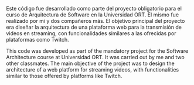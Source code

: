 Este código fue desarrollado como parte del proyecto obligatorio para el curso de Arquitectura de Software en la Universidad ORT. 
El mismo fue realizado por mi y dos compañeros más. 
El objetivo principal del proyecto era diseñar la arquitectura de una plataforma web para la transmisión de videos en streaming, con funcionalidades similares a las ofrecidas por plataformas como Twitch.

This code was developed as part of the mandatory project for the Software Architecture course at Universidad ORT.
It was carried out by me and two other classmates.
The main objective of the project was to design the architecture of a web platform for streaming videos, with functionalities similar to those offered by platforms like Twitch.
